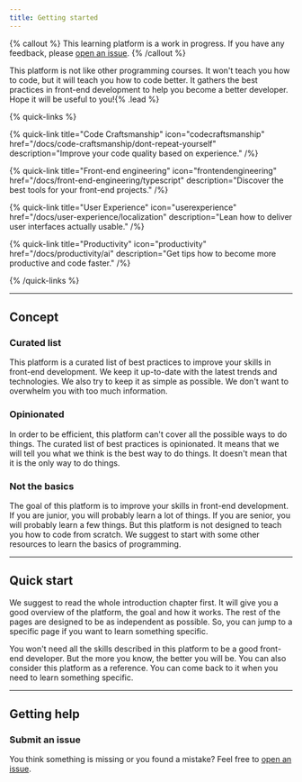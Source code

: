 ```yaml
---
title: Getting started
---
```


{% callout %}
This learning platform is a work in progress. If you have any feedback, please [open an issue](https://github.com/interaction-dynamics/learn-plateform/issues).
{% /callout %}

This platform is not like other programming courses. It won't teach you how to code, but it will teach you how to code better. It gathers the best practices in front-end development to help you become a better developer. Hope it will be useful to you!{% .lead %}

{% quick-links %}

{% quick-link title="Code Craftsmanship" icon="codecraftsmanship" href="/docs/code-craftsmanship/dont-repeat-yourself" description="Improve your code quality based on experience." /%}

{% quick-link title="Front-end engineering" icon="frontendengineering" href="/docs/front-end-engineering/typescript" description="Discover the best tools for your front-end projects." /%}

{% quick-link title="User Experience" icon="userexperience" href="/docs/user-experience/localization" description="Lean how to deliver user interfaces actually usable." /%}

{% quick-link title="Productivity" icon="productivity" href="/docs/productivity/ai" description="Get tips how to become more productive and code faster." /%}

{% /quick-links %}

---

## Concept

### Curated list

This platform is a curated list of best practices to improve your skills in front-end development. We keep it up-to-date with the latest trends and technologies. We also try to keep it as simple as possible. We don't want to overwhelm you with too much information.

### Opinionated

In order to be efficient, this platform can't cover all the possible ways to do things. The curated list of best practices is opinionated. It means that we will tell you what we think is the best way to do things. It doesn't mean that it is the only way to do things.

### Not the basics

The goal of this platform is to improve your skills in front-end development. If you are junior, you will probably learn a lot of things. If you are senior, you will probably learn a few things. But this platform is not designed to teach you how to code from scratch. We suggest to start with some other resources to learn the basics of programming.

---

## Quick start

We suggest to read the whole introduction chapter first. It will give you a good overview of the platform, the goal and how it works. The rest of the pages are designed to be as independent as possible. So, you can jump to a specific page if you want to learn something specific.

You won't need all the skills described in this platform to be a good front-end developer. But the more you know, the better you will be. You can also consider this platform as a reference. You can come back to it when you need to learn something specific.

---

## Getting help

### Submit an issue

You think something is missing or you found a mistake? Feel free to [open an issue](https://github.com/interaction-dynamics/learn-plateform/issues).

<!-- ### Join the community

You want to discuss about a specific topic? Feel free to join the discord. -->

